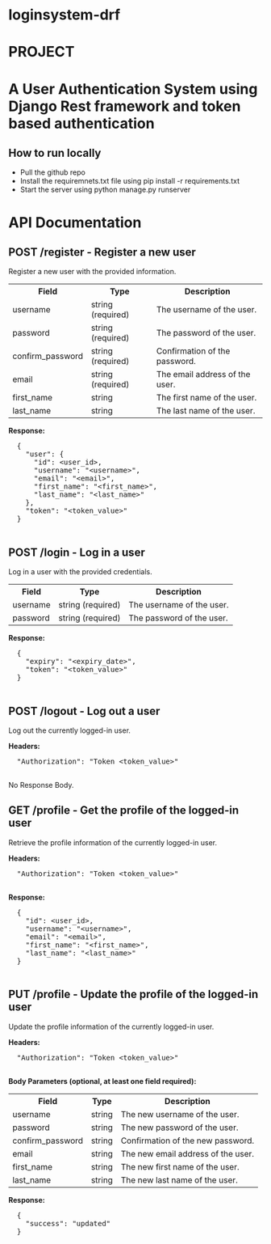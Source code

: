 # loginsystem-drf


<h1>PROJECT<h1>
A User Authentication System using Django Rest framework and token based authentication

<h2>How to run locally</h2>
<ul> 
<li>Pull the github repo</li>
<li>Install the requiremnets.txt file using pip install -r requirements.txt</li>
<li>Start the server using python manage.py runserver</li>
</ul>

<h1>API Documentation</h1>

  <h2>POST /register - Register a new user</h2>
  <p>Register a new user with the provided information.</p>
  <table>
    <tr>
      <th>Field</th>
      <th>Type</th>
      <th>Description</th>
    </tr>
    <tr>
      <td>username</td>
      <td>string (required)</td>
      <td>The username of the user.</td>
    </tr>
    <tr>
      <td>password</td>
      <td>string (required)</td>
      <td>The password of the user.</td>
    </tr>
    <tr>
      <td>confirm_password</td>
      <td>string (required)</td>
      <td>Confirmation of the password.</td>
    </tr>
    <tr>
      <td>email</td>
      <td>string (required)</td>
      <td>The email address of the user.</td>
    </tr>
    <tr>
      <td>first_name</td>
      <td>string</td>
      <td>The first name of the user.</td>
    </tr>
    <tr>
      <td>last_name</td>
      <td>string</td>
      <td>The last name of the user.</td>
    </tr>
  </table>
  <p><strong>Response:</strong></p>
  <pre>
  {
    "user": {
      "id": &lt;user_id&gt;,
      "username": "&lt;username&gt;",
      "email": "&lt;email&gt;",
      "first_name": "&lt;first_name&gt;",
      "last_name": "&lt;last_name&gt;"
    },
    "token": "&lt;token_value&gt;"
  }
  </pre>

  <h2>POST /login - Log in a user</h2>
  <p>Log in a user with the provided credentials.</p>
  <table>
    <tr>
      <th>Field</th>
      <th>Type</th>
      <th>Description</th>
    </tr>
    <tr>
      <td>username</td>
      <td>string (required)</td>
      <td>The username of the user.</td>
    </tr>
    <tr>
      <td>password</td>
      <td>string (required)</td>
      <td>The password of the user.</td>
    </tr>
  </table>
  <p><strong>Response:</strong></p>
  <pre>
  {
    "expiry": "&lt;expiry_date&gt;",
    "token": "&lt;token_value&gt;"
  }
  </pre>

  <h2>POST /logout - Log out a user</h2>
  <p>Log out the currently logged-in user.</p>
  <p><strong>Headers:</strong></p>
  <pre>
  "Authorization": "Token &lt;token_value&gt;"
  </pre>
  <p>No Response Body.</p>

  <h2>GET /profile - Get the profile of the logged-in user</h2>
  <p>Retrieve the profile information of the currently logged-in user.</p>
  <p><strong>Headers:</strong></p>
  <pre>
  "Authorization": "Token &lt;token_value&gt;"
  </pre>
  <p><strong>Response:</strong></p>
  <pre>
  {
    "id": &lt;user_id&gt;,
    "username": "&lt;username&gt;",
    "email": "&lt;email&gt;",
    "first_name": "&lt;first_name&gt;",
    "last_name": "&lt;last_name&gt;"
  }
  </pre>

  <h2>PUT /profile - Update the profile of the logged-in user</h2>
  <p>Update the profile information of the currently logged-in user.</p>
  <p><strong>Headers:</strong></p>
  <pre>
  "Authorization": "Token &lt;token_value&gt;"
  </pre>
  <p><strong>Body Parameters (optional, at least one field required):</strong></p>
  <table>
    <tr>
      <th>Field</th>
      <th>Type</th>
      <th>Description</th>
    </tr>
    <tr>
      <td>username</td>
      <td>string</td>
      <td>The new username of the user.</td>
    </tr>
    <tr>
      <td>password</td>
      <td>string</td>
      <td>The new password of the user.</td>
    </tr>
    <tr>
      <td>confirm_password</td>
      <td>string</td>
      <td>Confirmation of the new password.</td>
    </tr>
    <tr>
      <td>email</td>
      <td>string</td>
      <td>The new email address of the user.</td>
    </tr>
    <tr>
      <td>first_name</td>
      <td>string</td>
      <td>The new first name of the user.</td>
    </tr>
    <tr>
      <td>last_name</td>
      <td>string</td>
      <td>The new last name of the user.</td>
    </tr>
  </table>
  <p><strong>Response:</strong></p>
  <pre>
  {
    "success": "updated"
  }
  </pre>
